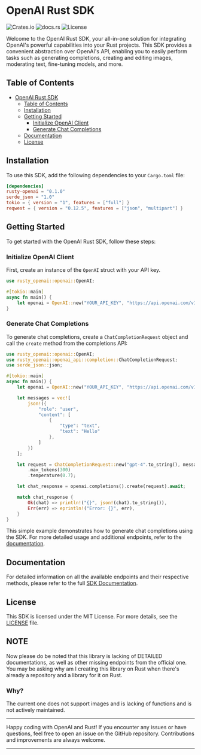 # OpenAI Rust SDK

![Crates.io](https://img.shields.io/crates/v/rusty-openai) ![docs.rs](https://img.shields.io/docsrs/rusty-openai) ![License](https://img.shields.io/crates/l/rusty-openai)

Welcome to the OpenAI Rust SDK, your all-in-one solution for integrating OpenAI's powerful capabilities into your Rust projects. This SDK provides a convenient abstraction over OpenAI's API, enabling you to easily perform tasks such as generating completions, creating and editing images, moderating text, fine-tuning models, and more.

## Table of Contents

- [OpenAI Rust SDK](#openai-rust-sdk)
  - [Table of Contents](#table-of-contents)
  - [Installation](#installation)
  - [Getting Started](#getting-started)
    - [Initialize OpenAI Client](#initialize-openai-client)
    - [Generate Chat Completions](#generate-chat-completions)
  - [Documentation](#documentation)
  - [License](#license)

## Installation

To use this SDK, add the following dependencies to your `Cargo.toml` file:

```toml
[dependencies]
rusty-openai = "0.1.0"
serde_json = "1.0"
tokio = { version = "1", features = ["full"] }
reqwest = { version = "0.12.5", features = ["json", "multipart"] }
```

## Getting Started

To get started with the OpenAI Rust SDK, follow these steps:

### Initialize OpenAI Client

First, create an instance of the `OpenAI` struct with your API key.

```rust
use rusty_openai::openai::OpenAI;

#[tokio::main]
async fn main() {
    let openai = OpenAI::new("YOUR_API_KEY", "https://api.openai.com/v1");
}
```

### Generate Chat Completions

To generate chat completions, create a `ChatCompletionRequest` object and call the `create` method from the completions API:

```rust
use rusty_openai::openai::OpenAI;
use rusty_openai::openai_api::completion::ChatCompletionRequest;
use serde_json::json;

#[tokio::main]
async fn main() {
    let openai = OpenAI::new("YOUR_API_KEY", "https://api.openai.com/v1");

    let messages = vec![
        json!({
            "role": "user",
            "content": [
                {
                    "type": "text",
                    "text": "Hello"
                },
            ]
        })
    ];

    let request = ChatCompletionRequest::new("gpt-4".to_string(), messages)
        .max_tokens(300)
        .temperature(0.7);

    let chat_response = openai.completions().create(request).await;

    match chat_response {
        Ok(chat) => println!("{}", json!(chat).to_string()),
        Err(err) => eprintln!("Error: {}", err),
    }
}
```

This simple example demonstrates how to generate chat completions using the SDK. For more detailed usage and additional endpoints, refer to the [documentation](#documentation).

## Documentation

For detailed information on all the available endpoints and their respective methods, please refer to the full [SDK Documentation](docs.md).

## License

This SDK is licensed under the MIT License. For more details, see the [LICENSE](LICENSE) file.

## NOTE

Now please do be noted that this library is lacking of DETAILED documentations, as well as other missing endpoints from the official one. You may be asking why am I creating this library on Rust when there's already a repository and a library for it on Rust.

### Why?

The current one does not support images and is lacking of functions and is not actively maintained.

---

Happy coding with OpenAI and Rust! If you encounter any issues or have questions, feel free to open an issue on the GitHub repository. Contributions and improvements are always welcome.

---